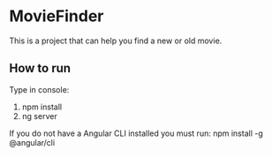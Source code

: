 # MovieFinder

This is a project that can help you find a new or old movie.

## How to run

Type in console:
1. npm install
2. ng server

If you do not have a Angular CLI installed you must run:
npm install -g @angular/cli